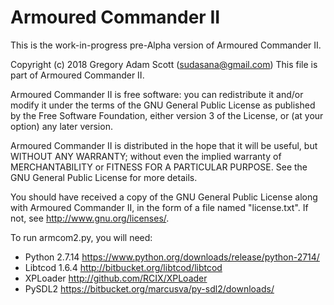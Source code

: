 # Armoured Commander II

This is the work-in-progress pre-Alpha version of Armoured Commander II.

Copyright (c) 2018 Gregory Adam Scott (sudasana@gmail.com)
This file is part of Armoured Commander II.

Armoured Commander II is free software: you can redistribute it and/or modify
it under the terms of the GNU General Public License as published by
the Free Software Foundation, either version 3 of the License, or
(at your option) any later version.

Armoured Commander II is distributed in the hope that it will be useful,
but WITHOUT ANY WARRANTY; without even the implied warranty of
MERCHANTABILITY or FITNESS FOR A PARTICULAR PURPOSE. See the
GNU General Public License for more details.

You should have received a copy of the GNU General Public License
along with Armoured Commander II, in the form of a file named "license.txt".
If not, see <http://www.gnu.org/licenses/>.


To run armcom2.py, you will need:

* Python 2.7.14	https://www.python.org/downloads/release/python-2714/
* Libtcod 1.6.4	http://bitbucket.org/libtcod/libtcod
* XPLoader http://github.com/RCIX/XPLoader
* PySDL2 https://bitbucket.org/marcusva/py-sdl2/downloads/
